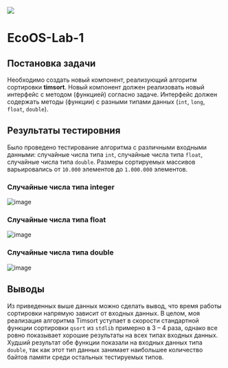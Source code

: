 
![](https://img.shields.io/badge/c-%2300599C.svg?style=for-the-badge&logo=c&logoColor=white)

# EcoOS-Lab-1

## Постановка задачи 

Необходимо создать новый компонент, реализующий алгоритм сортировки **timsort**. Новый компонент должен реализовать новый интерфейс с методом (функцией) согласно задаче. Интерфейс должен содержать методы (функции) с разными типами данных (``int``, ``long``, ``float``, ``double``).

## Результаты тестировния

Было проведено тестирование алгоритма с различными входными данными: случайные числа типа ``int``, случайные числа типа ``float``, случайные числа типа ``double``. Размеры сортируемых массивов варьировались от ``10.000`` элементов до ``1.000.000`` элементов.

### Случайные числа типа integer

![image](https://github.com/Sparou/Eco.Lab1/assets/106825713/2e5dce93-79ad-415a-8fc8-147c2690019f)

### Случайные числа типа float

![image](https://github.com/Sparou/Eco.Lab1/assets/106825713/fb559b7d-e844-4318-8c66-3cf306f11b63)

### Случайные числа типа double

![image](https://github.com/Sparou/Eco.Lab1/assets/106825713/c8254b6a-d575-4853-89ab-3d56f9932931)

## Выводы

Из приведенных выше данных можно сделать вывод, что время работы сортировки напрямую зависит от входных данных. В целом, моя реализация алгоритма Timsort уступает в скорости стандартной функции сортировки ``qsort`` из ``stdlib`` примерно в 3 – 4 раза, однако все ровно показывает хорошие результаты на всех типах входных данных. Худший результат обе функции показали на входных данных типа ``double``, так как этот тип данных занимает наибольшее количество байтов памяти среди остальных тестируемых типов.

